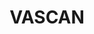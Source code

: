 ---
layout: heroImage
sideNavigation: sidenav.vascan
#composition:
#  - type: heroImage
lang-ref: name-search
lang: en
title: VASCAN
description: Search names in the Database of Vascular Plants of Canada
background: /assets/images/Wordle_Vascan.png
#imageLicense:
height: 70vh
overlayColor: "#ffffffbb"
hasTextShadow: true
---